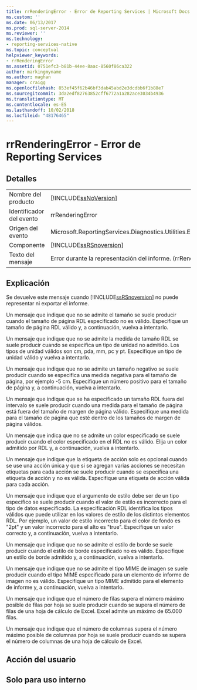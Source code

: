 ```yaml
---
title: rrRenderingError - Error de Reporting Services | Microsoft Docs
ms.custom: ''
ms.date: 06/13/2017
ms.prod: sql-server-2014
ms.reviewer: ''
ms.technology:
- reporting-services-native
ms.topic: conceptual
helpviewer_keywords:
- rrRenderingError
ms.assetid: 0751efc3-b81b-44ee-8aac-8560f86ca322
author: markingmyname
ms.author: maghan
manager: craigg
ms.openlocfilehash: 853ef45f62b46bf3dab45abd2e3dcdbb6f1b88e7
ms.sourcegitcommit: 3da2edf82763852cff6772a1a282ace3034b4936
ms.translationtype: MT
ms.contentlocale: es-ES
ms.lasthandoff: 10/02/2018
ms.locfileid: "48176465"
---
```

# <a name="rrrenderingerror---reporting-services-error"></a>rrRenderingError - Error de Reporting Services
    
## <a name="details"></a>Detalles  
  
|||  
|-|-|  
|Nombre del producto|[!INCLUDE[ssNoVersion](../../includes/ssnoversion-md.md)]|  
|Identificador del evento|rrRenderingError|  
|Origen del evento|Microsoft.ReportingServices.Diagnostics.Utilities.ErrorStrings.resources.Strings|  
|Componente|[!INCLUDE[ssRSnoversion](../../includes/ssrsnoversion-md.md)]|  
|Texto del mensaje|Error durante la representación del informe. (rrRenderingError) %1|  
  
## <a name="explanation"></a>Explicación  
 Se devuelve este mensaje cuando [!INCLUDE[ssRSnoversion](../../includes/ssrsnoversion-md.md)] no puede representar ni exportar el informe.  
  
 Un mensaje que indique que no se admite el tamaño se suele producir cuando el tamaño de página RDL especificado no es válido. Especifique un tamaño de página RDL válido y, a continuación, vuelva a intentarlo.  
  
 Un mensaje que indique que no se admite la medida de tamaño RDL se suele producir cuando se especifica un tipo de unidad no admitido. Los tipos de unidad válidos son cm, pda, mm, pc y pt. Especifique un tipo de unidad válido y vuelva a intentarlo.  
  
 Un mensaje que indique que no se admite un tamaño negativo se suele producir cuando se especifica una medida negativa para el tamaño de página, por ejemplo -5 cm. Especifique un número positivo para el tamaño de página y, a continuación, vuelva a intentarlo.  
  
 Un mensaje que indique que se ha especificado un tamaño RDL fuera del intervalo se suele producir cuando una medida para el tamaño de página está fuera del tamaño de margen de página válido. Especifique una medida para el tamaño de página que esté dentro de los tamaños de margen de página válidos.  
  
 Un mensaje que indica que no se admite un color especificado se suele producir cuando el color especificado en el RDL no es válido. Elija un color admitido por RDL y, a continuación, vuelva a intentarlo.  
  
 Un mensaje que indique que la etiqueta de acción solo es opcional cuando se use una acción única y que si se agregan varias acciones se necesitan etiquetas para cada acción se suele producir cuando se especifica una etiqueta de acción y no es válida. Especifique una etiqueta de acción válida para cada acción.  
  
 Un mensaje que indique que el argumento de estilo debe ser de un tipo específico se suele producir cuando el valor de estilo es incorrecto para el tipo de datos especificado. La especificación RDL identifica los tipos válidos que puede utilizar en los valores de estilo de los distintos elementos RDL. Por ejemplo, un valor de estilo incorrecto para el color de fondo es "2pt" y un valor incorrecto para el alto es "true". Especifique un valor correcto y, a continuación, vuelva a intentarlo.  
  
 Un mensaje que indique que no se admite el estilo de borde se suele producir cuando el estilo de borde especificado no es válido. Especifique un estilo de borde admitido y, a continuación, vuelva a intentarlo.  
  
 Un mensaje que indique que no se admite el tipo MIME de imagen se suele producir cuando el tipo MIME especificado para un elemento de informe de imagen no es válido. Especifique un tipo MIME admitido para el elemento de informe y, a continuación, vuelva a intentarlo.  
  
 Un mensaje que indique que el número de filas supera el número máximo posible de filas por hoja se suele producir cuando se supera el número de filas de una hoja de cálculo de Excel. Excel admite un máximo de 65.000 filas.  
  
 Un mensaje que indique que el número de columnas supera el número máximo posible de columnas por hoja se suele producir cuando se supera el número de columnas de una hoja de cálculo de Excel.  
  
## <a name="user-action"></a>Acción del usuario  
  
## <a name="internal-only"></a>Solo para uso interno  
  
